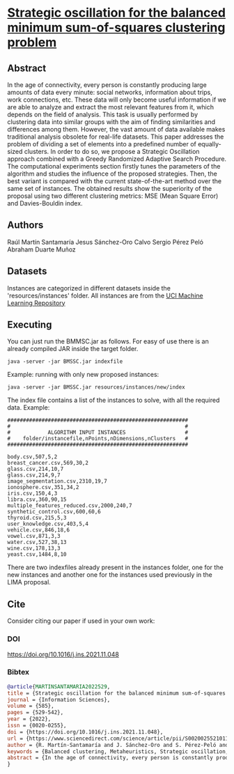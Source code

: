 # [Strategic oscillation for the balanced minimum sum-of-squares clustering problem](https://doi.org/10.1016/j.ins.2021.11.048)

## Abstract 
In the age of connectivity, every person is constantly producing large amounts of data every minute: social networks, information about trips, work connections, etc. These data will only become useful information if we are able to analyze and extract the most relevant features from it, which depends on the field of analysis. This task is usually performed by clustering data into similar groups with the aim of finding similarities and differences among them. However, the vast amount of data available makes traditional analysis obsolete for real-life datasets. This paper addresses the problem of dividing a set of elements into a predefined number of equally-sized clusters. In order to do so, we propose a Strategic Oscillation approach combined with a Greedy Randomized Adaptive Search Procedure. The computational experiments section firstly tunes the parameters of the algorithm and studies the influence of the proposed strategies. Then, the best variant is compared with the current state-of-the-art method over the same set of instances. The obtained results show the superiority of the proposal using two different clustering metrics: MSE (Mean Square Error) and Davies-Bouldin index.


## Authors
Raúl Martín Santamaría
Jesus Sánchez-Oro Calvo
Sergio Pérez Peló
Abraham Duarte Muñoz

## Datasets

Instances are categorized in different datasets inside the 'resources/instances' folder. All instances are from the [UCI Machine Learning Repository](https://archive.ics.uci.edu/ml/index.php)

## Executing

You can just run the BMMSC.jar as follows. For easy of use there is an already compiled JAR inside the target folder.

```
java -server -jar BMSSC.jar indexfile
```

Example: running with only new proposed instances:
```
java -server -jar BMSSC.jar resources/instances/new/index
```

The index file contains a list of the instances to solve, with all the required data. Example:

```
##########################################################
#                                                        #
#            ALGORITHM INPUT INSTANCES                   #
#    folder/instancefile,nPoints,nDimensions,nClusters   #
##########################################################

body.csv,507,5,2
breast_cancer.csv,569,30,2
glass.csv,214,10,7
glass.csv,214,9,7
image_segmentation.csv,2310,19,7
ionosphere.csv,351,34,2
iris.csv,150,4,3
libra.csv,360,90,15
multiple_features_reduced.csv,2000,240,7
synthetic_control.csv,600,60,6
thyroid.csv,215,5,3
user_knowledge.csv,403,5,4
vehicle.csv,846,18,6
vowel.csv,871,3,3
water.csv,527,38,13
wine.csv,178,13,3
yeast.csv,1484,8,10
```

There are two indexfiles already present in the instances folder, one for the new instances and another one for the instances used previously in the LIMA proposal. 

## Cite

Consider citing our paper if used in your own work:

### DOI
https://doi.org/10.1016/j.ins.2021.11.048

### Bibtex
```bibtex
@article{MARTINSANTAMARIA2022529,
title = {Strategic oscillation for the balanced minimum sum-of-squares clustering problem},
journal = {Information Sciences},
volume = {585},
pages = {529-542},
year = {2022},
issn = {0020-0255},
doi = {https://doi.org/10.1016/j.ins.2021.11.048},
url = {https://www.sciencedirect.com/science/article/pii/S0020025521011701},
author = {R. Martín-Santamaría and J. Sánchez-Oro and S. Pérez-Peló and A. Duarte},
keywords = {Balanced clustering, Metaheuristics, Strategic oscillation, GRASP, Infeasibility},
abstract = {In the age of connectivity, every person is constantly producing large amounts of data every minute: social networks, information about trips, work connections, etc. These data will only become useful information if we are able to analyze and extract the most relevant features from it, which depends on the field of analysis. This task is usually performed by clustering data into similar groups with the aim of finding similarities and differences among them. However, the vast amount of data available makes traditional analysis obsolete for real-life datasets. This paper addresses the problem of dividing a set of elements into a predefined number of equally-sized clusters. In order to do so, we propose a Strategic Oscillation approach combined with a Greedy Randomized Adaptive Search Procedure. The computational experiments section firstly tunes the parameters of the algorithm and studies the influence of the proposed strategies. Then, the best variant is compared with the current state-of-the-art method over the same set of instances. The obtained results show the superiority of the proposal using two different clustering metrics: MSE (Mean Square Error) and Davies-Bouldin index.}
}
```
